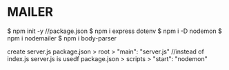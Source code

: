 # MAILER

$ npm init -y  //package.json
$ npm i express dotenv
$ npm i -D nodemon
$ npm i nodemailer
$ npm i body-parser

create server.js
package.json > root > "main": "server.js" //instead of index.js server.js is usedf
package.json > scripts > "start": "nodemon"
